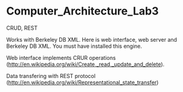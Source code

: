 # Computer_Architecture_Lab3
CRUD, REST

Works with Berkeley DB XML. Here is web interface, web server and Berkeley DB XML. You must have installed this engine.

Web interface implements CRUR operations (http://en.wikipedia.org/wiki/Create,_read,_update_and_delete).

Data transfering with REST protocol (http://en.wikipedia.org/wiki/Representational_state_transfer)
